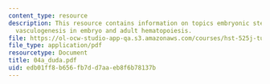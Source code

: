 ```yaml
---
content_type: resource
description: This resource contains information on topics embryonic stem cells, vasculogenesis,
  vasculogenesis in embryo and adult hematopoiesis.
file: https://ol-ocw-studio-app-qa.s3.amazonaws.com/courses/hst-525j-tumor-pathophysiology-and-transport-phenomena-fall-2005/edb01ff8b656fb7dd7aaeb8f6b78137b_04a_duda.pdf
file_type: application/pdf
resourcetype: Document
title: 04a_duda.pdf
uid: edb01ff8-b656-fb7d-d7aa-eb8f6b78137b
---
```

